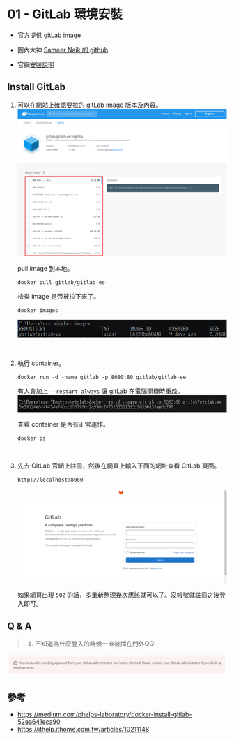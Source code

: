 # 01 - GitLab 環境安裝
* 官方提供 [gitLab image](https://hub.docker.com/r/gitlab/gitlab-ee/)

* 圈內大神 [ Sameer Naik 的 github](https://github.com/sameersbn/docker-gitlab)

* 官網[安裝說明](https://docs.gitlab.com/ee/install/docker.html)

## Install GitLab
1. 可以在網站上確認要拉的 gitLab image 版本及內容。
    ![](/images/gitlab/1-1.png)

    pull image 到本地。
    ```docker
    docker pull gitlab/gitlab-ee
    ```

    檢查 image 是否被拉下來了。
    ```docker
    docker images
    ```
    ![](/images/gitlab/1-2.png)
<br/>

2. 執行 container。
    ```docker
    docker run -d -name gitlab -p 8080:80 gitlab/gitlab-ee
    ```
    有人會加上 `--restart always` 讓 gitLab 在電腦開機時重啟。
    ![](/images/gitlab/1-3.png)

    查看 container 是否有正常運作。
    ```docker
    docker ps
    ```
<br/>

3. 先去 GitLab 官網上註冊，然後在網頁上輸入下面的網址查看 GitLab 頁面。
    ```
    http://localhost:8080
    ```
    ![](/images/gitlab/1-4.png)

    如果網頁出現 `502` 的話，多重新整理幾次應該就可以了。沒帳號就註冊之後登入即可。

## Q & A
> 1. 不知道為什麼登入的時候一直被擋在門外QQ

 ![](/images/gitlab/1-5.png)

## 參考
* https://medium.com/phelps-laboratory/docker-install-gitlab-52ea641eca90
* https://ithelp.ithome.com.tw/articles/10211148